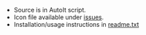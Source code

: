 * Source is in AutoIt script.
* Icon file available under <a href="https://github.com/Kronzky/InfiniSaver/issues/1">issues</a>.
* Installation/usage instructions in <a href="https://github.com/Kronzky/InfiniSaver/blob/master/readme.txt">readme.txt</a>
